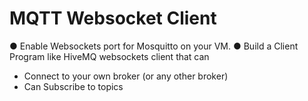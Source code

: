 # MQTT Websocket Client 

● Enable Websockets port for Mosquitto on your VM.
● Build a Client Program like HiveMQ websockets client that can
- Connect to your own broker (or any other broker)
- Can Subscribe to topics
